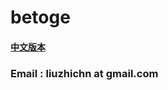# betoge

#### [中文版本](https://github.com/betoge/betoge.github.io/README-zh.md)






### Email : liuzhichn at gmail.com
